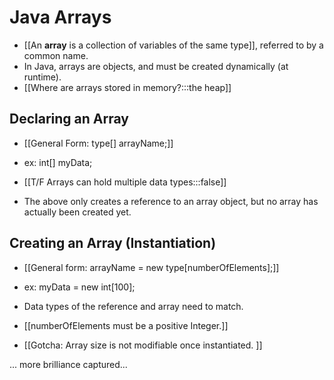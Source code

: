 # Java Arrays
- [[An **array** is a collection of variables of the same type]], referred to
  by a common name.
- In Java, arrays are objects, and must be created dynamically (at runtime).
- [[Where are arrays stored in memory?:::the heap]]

## Declaring an Array
- [[General Form: type[] arrayName;]]
- ex: int[] myData;
- [[T/F Arrays can hold multiple data types:::false]]

- The above only creates a reference to an array object, but no array has
  actually been created yet.

## Creating an Array (Instantiation)
- [[General form:  arrayName = new type[numberOfElements];]]
- ex: myData = new int[100];

- Data types of the reference and array need to match.
- [[numberOfElements must be a positive Integer.]]
- [[Gotcha: Array size is not modifiable once instantiated. ]]

... more brilliance captured... 
